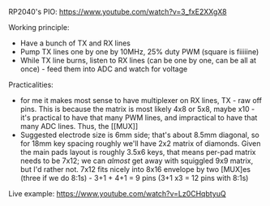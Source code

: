 RP2040's PIO: https://www.youtube.com/watch?v=3_fxE2XXgX8

Working principle:
- Have a bunch of TX and RX lines
- Pump TX lines one by one by 10MHz, 25% duty PWM (square is fiiiiine)
- While TX line burns, listen to RX lines (can be one by one, can be all at once) - feed them into ADC and watch for voltage

Practicalities:
- for me it makes most sense to have multiplexer on RX lines, TX - raw off pins. This is because the matrix is most likely 4x8 or 5x8, maybe x10 - it's practical to have that many PWM lines, and impractical to have that many ADC lines. Thus, the [[MUX]]
- Suggested electrode size is 6mm side; that's about 8.5mm diagonal, so for 18mm key spacing roughly we'll have 2x2 matrix of diamonds. Given the main pads layout is roughly 3.5x6 keys, that means per-pad matrix needs to be 7x12; we can _almost_ get away with squiggled 9x9 matrix, but I'd rather not. 7x12 fits nicely into 8x16 envelope by two [MUX]es (three if we do 8:1s) - 3+1 + 4+1 = 9 pins (3+1 x3 = 12 pins with 8:1s)


Live example: https://www.youtube.com/watch?v=Lz0CHqbtyuQ
